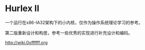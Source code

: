 Hurlex II
======

一个运行在x86-IA32架构下的小内核，仅作为操作系统理论学习的参考。

第二版重新设计和构思，参考一些优秀的实现进行补充设计和编码。

<http://wiki.0xffffff.org>
